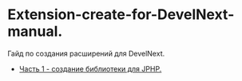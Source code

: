 # Extension-create-for-DevelNext-manual.
Гайд по создания расширений для DevelNext.
* [Часть 1 - создание библиотеки для JPHP.](https://github.com/broelik/Extension-create-for-DevelNext-manual./blob/master/Chapter%201/README.MD)
